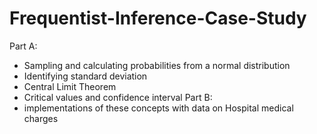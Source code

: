 # Frequentist-Inference-Case-Study
Part A:
 - Sampling and calculating probabilities from a normal distribution
 - Identifying standard deviation 
 - Central Limit Theorem 
 - Critical values and confidence interval
Part B:
 - implementations of these concepts with data on Hospital medical charges
